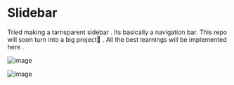 # Slidebar
Tried making a tarnsparent sidebar . Its basically a navigation bar. This repo will soon turn into a big project🚀 . All the best learnings will be implemented here .

![image](https://github.com/Esha-01/Slidebar/assets/98593600/76bc4503-9385-4b94-b66b-57ee2e800718)

![image](https://github.com/Esha-01/Slidebar/assets/98593600/f82fa31a-500d-4105-9543-659662eb169a)
